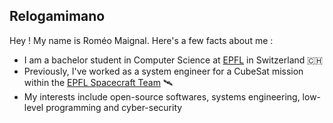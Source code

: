 ## Relogamimano
Hey ! My name is Roméo Maignal. Here's a few facts about me :
- I am a bachelor student in Computer Science at [EPFL](https://www.epfl.ch/) in Switzerland 🇨🇭
- Previously, I've worked as a system engineer for a CubeSat mission within the [EPFL Spacecraft Team](https://www.epflspacecraftteam.ch/) 🛰️
- My interests include open-source softwares, systems engineering, low-level programming and cyber-security
